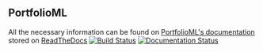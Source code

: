## PortfolioML
All the necessary information can be found on [PortfolioML's documentation](https://portfolioml.readthedocs.io/en/latest/) stored on [ReadTheDocs](https://readthedocs.org/)
[![Build Status](https://travis-ci.org/DanieleMDiNosse/PortfolioML.svg?branch=main)](https://travis-ci.org/DanieleMDiNosse/PortfolioML)
[![Documentation Status](https://readthedocs.org/projects/portfolioml/badge/?version=latest)](https://portfolioml.readthedocs.io/en/latest/?badge=latest)
